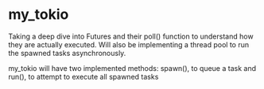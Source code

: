 # my_tokio

Taking a deep dive into Futures and their poll() function to understand how they are actually executed. Will also be implementing a thread pool to run the spawned tasks asynchronously.

my_tokio will have two implemented methods: spawn(), to queue a task and run(), to attempt to execute all spawned tasks
